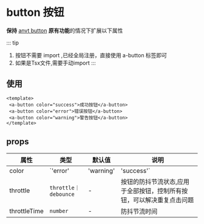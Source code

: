 # button 按钮

**保持** [anvt button](https://2x.antdv.com/components/button-cn/) **原有功能**的情况下扩展以下属性

::: tip
1. 按钮不需要 import ,已经全局注册，直接使用 a-button 标签即可
2. 如果是Tsx文件,需要手动import
:::


## 使用

```vue
<template>
 <a-button color="success">成功按钮</a-button>
 <a-button color="error">错误按钮</a-button>
 <a-button color="warning">警告按钮</a-button>
</template>
```

## props

| 属性 | 类型 | 默认值 | 说明 |
| --- | --- | --- | --- |
| color | `'error' | 'warning' | 'success'` | - | 按钮的颜色场景状态颜色， |
| throttle | `throttle｜debounce` | - | 按钮的防抖节流状态,应用于全部按钮，控制所有按钮，可以解决重复点击问题 |
| throttleTime | `number` | - | 防抖节流时间 |
